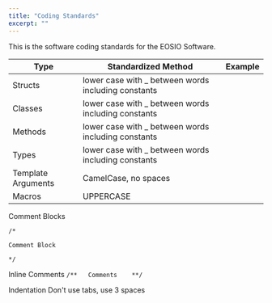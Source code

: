 ```yaml
---
title: "Coding Standards"
excerpt: ""
---
```

This is the software coding standards for the EOSIO Software.

| Type	| Standardized Method	| Example |
|-------|-----------------------|---------|
| Structs	| lower case with _ between words including constants	|
| Classes	| lower case with _ between words including constants	| 
| Methods	| lower case with _ between words including constants	| 
| Types	| lower case with _ between words including constants	| 
| Template Arguments	| CamelCase, no spaces	| 
| Macros	| UPPERCASE	| 

Comment Blocks	

    /*

    Comment Block

    */


Inline Comments	`/**   Comments    **/`

Indentation	Don't use tabs, use 3 spaces